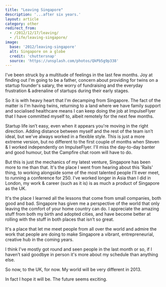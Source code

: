 ```yaml
---
title: "Leaving Singapore"
description: '...after six years.'
layout: article
category: other
redirect_from:
  - /2012/12/17/leaving/
  - /life/leaving-singapore/
image:
  base: '2012/leaving-singapore'
  alt: Singapore on a globe
  credit: 'chuttersnap'
  source: 'https://unsplash.com/photos/QkPb5g9p338'
---
```


I've been struck by a multitude of feelings in the last few months. Joy at finding out I'm going to be a father, concern about providing for twins on a startup founder's salary, the worry of fundraising and the everyday frustration & adrenaline of startups during their early stages.

So it is with heavy heart that I'm decamping from Singapore. The fact of the matter is I'm having twins, returning to a land where we have family support and socialised healthcare means I can keep doing the job at ImpulseFlyer that I have committed myself to, albeit remotely for the next few months.

Startup life isn’t easy, even when it appears you're moving in the right direction. Adding distance between myself and the rest of the team isn’t ideal, but we've always worked in a flexible style. This is just a more extreme version, but no different to the first couple of months when Steven & I worked independently on ImpulseFlyer. I'll miss the day-to-day banter and good humour, but the Campfire chat room will have to do.

But this is just the mechanics of my latest venture, Singapore has been more to me than that. It's the place I went from hearing about this 'Rails' thing, to working alongside some of the most talented people I’ll ever meet, to running a conference for 250. I've worked longer in Asia than I did in London, my work & career (such as it is) is as much a product of Singapore as the UK.

It's the place I learned all the lessons that come from small companies, both good and bad. Singapore has given me a perspective of the world that only leaving the comfort of your home country can do. I appreciate the amazing stuff from both my birth and adopted cities, and have become better at rolling with the stuff in both places that isn’t so great.

It's a place that let me meet people from all over the world and admire the work that people are doing to make Singapore a vibrant, entrepreneurial, creative hub in the coming years.

I think I've mostly got round and seen people in the last month or so, if I haven’t said goodbye in person it's more about my schedule than anything else.

So now, to the UK, for now. My world will be very different in 2013.

In fact I hope it will be. The future seems exciting.
